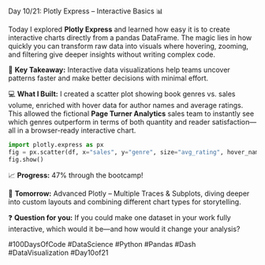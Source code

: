 Day 10/21: Plotly Express – Interactive Basics 📊  

Today I explored **Plotly Express** and learned how easy it is to create interactive charts directly from a pandas DataFrame. The magic lies in how quickly you can transform raw data into visuals where hovering, zooming, and filtering give deeper insights without writing complex code.  

🎯 **Key Takeaway:** Interactive data visualizations help teams uncover patterns faster and make better decisions with minimal effort.  

💻 **What I Built:** I created a scatter plot showing book genres vs. sales volume, enriched with hover data for author names and average ratings. This allowed the fictional **Page Turner Analytics** sales team to instantly see which genres outperform in terms of both quantity and reader satisfaction—all in a browser-ready interactive chart.  

```python
import plotly.express as px  
fig = px.scatter(df, x="sales", y="genre", size="avg_rating", hover_name="author")  
fig.show()
```

📈 **Progress:** 47% through the bootcamp!  

🚀 **Tomorrow:** Advanced Plotly – Multiple Traces & Subplots, diving deeper into custom layouts and combining different chart types for storytelling.  

❓ **Question for you:** If you could make one dataset in your work fully interactive, which would it be—and how would it change your analysis?  

#100DaysOfCode #DataScience #Python #Pandas #Dash #DataVisualization #Day10of21
